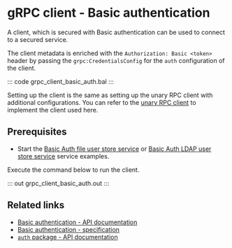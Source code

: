 # gRPC client - Basic authentication

A client, which is secured with Basic authentication can be used to connect to a secured service.

The client metadata is enriched with the `Authorization: Basic <token>` header by passing the `grpc:CredentialsConfig` for the `auth` configuration of the client.

   ::: code grpc_client_basic_auth.bal :::

Setting up the client is the same as setting up the unary RPC client with additional configurations. You can refer to the [unary RPC client](/learn/by-example/grpc-client-unary/) to implement the client used here.

## Prerequisites
- Start the [Basic Auth file user store service](/learn/by-example/grpc-service-basic-auth-file-user-store/) or [Basic Auth LDAP user store service](/learn/by-example/grpc-service-basic-auth-ldap-user-store/) service examples.

Execute the command below to run the client.

   ::: out grpc_client_basic_auth.out :::

## Related links
- [Basic authentication - API documentation](https://lib.ballerina.io/ballerina/grpc/latest/types#ClientAuthConfig)
- [Basic authentication - specification](/spec/grpc/#5115-client---basic-auth)
- [`auth` package - API documentation](https://lib.ballerina.io/ballerina/auth/latest/)
